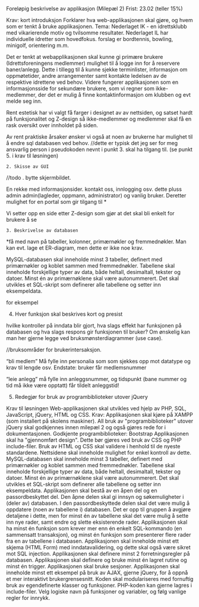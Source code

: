 Foreløpig beskrivelse av applikasjon (Milepæl 2) Frist: 23.02 (teller 15%)

Krav: kort introduksjon
Forklarer hva web-applikasjonen skal gjøre, og hvem som er tenkt å bruke applikasjonen.
Tema: Nederlaget IK - en idrettsklubb med vikarierende motiv og tvilsomme resultater. Nederlaget IL har individuelle idretter som hovedfokus. forslag er bordtennis, bowling, minigolf, orientering  m.m. 

Det er tenkt at webapplikasjonen skal kunne gi primære brukere (Idrettsforeningens  medlemmer) mulighet til å logge inn for å reservere baner/anlegg. Dette i tillegg til å kunne sjekke terminlister, informasjon om oppmøtetider, andre arrangementer samt kontakte ledelsen av de respektive idrettene ved behov. Videre fungerer applikasjonen som en informasjonsside for sekundære brukere, som vi regner som ikke-medlemmer, der det er mulig å finne kontaktinformasjon om klubben og evt melde seg inn. 

Rent estetisk har vi valgt få farger i designet av av nettsiden, og satset hardt på funksjonalitet og Z-design så ikke-medlemmer og medlemmer skal få en rask oversikt over innholdet på siden.

Av rent praktiske årsaker ønsker vi også at noen av brukerne har mulighet til å endre sql databasen ved behov. 
//dette er typisk det jeg ser for meg ansvarlig person i pseudokoden nevnt i punkt 3. skal ha tilgang til. (se punkt 5. i krav til løsningen)


	2. Skisse av GUI 



//todo . bytte skjermbildet.

En rekke med informasjonsider. kontakt oss, innlogging osv. dette pluss admin admin(lagleder, oppmann, administrator) og vanlig bruker. Deretter mulighet for en portal som gir tilgang til *

Vi setter opp en side etter Z-design som gjør at det skal bli enkelt for brukere å se 

	3. Beskrivelse av databasen
*få med navn på tabeller, kolonner, primærnøkler og fremmednøkler. Man kan evt. lage et ER-diagram, men dette er ikke noe krav. 


MySQL-databasen skal inneholde minst 3 tabeller, definert med primærnøkler og koblet sammen med fremmednøkler. Tabellene skal inneholde forskjellige typer av data, både heltall, desimaltall, tekster og datoer. Minst én av primærnøklene skal være autonummerert. Det skal utvikles et SQL-skript som definerer alle tabellene og setter inn eksempeldata.

for eksempel 










4. Hver funksjon skal beskrives kort og presist

hvilke kontroller på inndata blir gjort, hva slags effekt har funksjonen på databasen og hva slags respons gir funksjonen til bruker? Om ønskelig kan man her gjerne legge ved bruksmønsterdiagrammer (use case).	

//bruksområder for brukerintersaksjon.

“bli medlem” 
Må fylle inn personalia som som sjekkes opp mot datatype og krav til lengde osv. Endstate: bruker får medlemsnummer

“leie anlegg” 
må fylle inn anleggsnummer, og tidspunkt (bane nummer og tid må ikke være opptatt) får tildelt anleggstid! 





5. Redegjør for bruk av programbiblioteker utover jQuery




Krav til løsningen
Web-applikasjonen skal utvikles ved hjelp av PHP, SQL, JavaScript, jQuery, HTML og CSS. Krav:
Applikasjonen skal kjøre på XAMPP (som installert på skolens maskiner). All bruk av "programbiblioteker" utover jQuery skal godkjennes innen milepæl 2 og også gjøres rede for i dokumentasjonen.
Godkjente programbiblioteker: Bootstrap
Applikasjonen skal ha "gjennomført design". Dette bør gjøres ved bruk av CSS og PHP include-filer. Bruk av HTML og CSS skal validere i henhold til de nyeste standardene. Nettsidene skal inneholde mulighet for enkel kontroll av dette.
MySQL-databasen skal inneholde minst 3 tabeller, definert med primærnøkler og koblet sammen med fremmednøkler. Tabellene skal inneholde forskjellige typer av data, både heltall, desimaltall, tekster og datoer. Minst én av primærnøklene skal være autonummerert. Det skal utvikles et SQL-skript som definerer alle tabellene og setter inn eksempeldata.
Applikasjonen skal bestå av en åpen del og en passordbeskyttet del. Den åpne delen skal gi innsyn og søkemuligheter i (deler av) databasen.
I den passordbeskyttede delen skal det være mulig å oppdatere (noen av tabellene i) databasen. Det er opp til gruppen å avgjøre detaljene i dette, men for minst én av tabellene skal det være mulig å sette inn nye rader, samt endre og slette eksisterende rader.
Applikasjonen skal ha minst én funksjon som krever mer enn én enkelt SQL-kommando (en sammensatt transaksjon), og minst én funksjon som presenterer flere rader fra en av tabellene i databasen.
Applikasjonen skal inneholde minst ett skjema (HTML Form) med inndatavalidering, og dette skal også være sikret mot SQL injection.
Applikasjonen skal definere minst 2 forretningsregler på databasen.
Applikasjonen skal definere og bruke minst én lagret rutine og minst én trigger.
Applikasjonen skal bruke sesjoner.
Applikasjonen skal inneholde minst ett eksempel på bruk av AJAX, gjerne jQuery, for å oppnå et mer interaktivt brukergrensesnitt.
Koden skal modulariseres med fornuftig bruk av egendefinerte klasser og funksjoner. PHP-koden kan gjerne lagres i include-filer. Velg logiske navn på funksjoner og variabler, og følg vanlige regler for innrykk.

